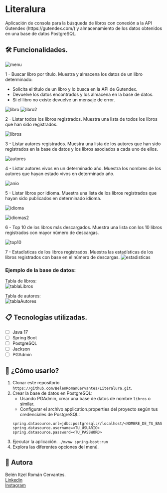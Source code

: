 <h1> Literalura </h1>
Aplicación de consola para la búsqueda de libros con conexión a la API Gutendex (https://gutendex.com/) y almacenamiento de los datos obtenidos en una base de datos PostgreSQL.

## 🛠️ Funcionalidades.
![menu](https://github.com/user-attachments/assets/3ace9227-825a-461f-b5e0-cdf19a15cb00)

1 - Buscar libro por título.
Muestra y almacena los datos de un libro determinado:
* Solicita el título de un libro y lo busca en la API de Gutendex.
* Devuelve los datos encontrados y los almacena en la base de datos.
* Si el libro no existe devuelve un mensaje de error.

![libro](https://github.com/user-attachments/assets/ddcb9850-3fdc-4388-88d1-90eafa8360b2)
![libro2](https://github.com/user-attachments/assets/bc54422b-808e-4da3-94cc-ad4d0c1bc21f)

2 - Listar todos los libros registrados.
Muestra una lista de todos los libros que han sido registrados.

![libros](https://github.com/user-attachments/assets/0b715cf3-5f7c-4f60-ba51-1f513897f6c9)

3 - Listar autores registrados.
Muestra una lista de los autores que han sido registrados en la base de datos y los libros asociados a cada uno de ellos.

![autores](https://github.com/user-attachments/assets/8444614a-5ef6-43a0-ba25-d2fb828a4192)

4 - Listar autores vivos en un determinado año.
Muestra los nombres de los autores que hayan estado vivos en determinado año.

![anio](https://github.com/user-attachments/assets/4e5273f0-9c86-40d6-9bb5-e257a466237a)

5 - Listar libros por idioma.
Muestra una lista de los libros registrados que hayan sido publicados en determinado idioma.

![idioma](https://github.com/user-attachments/assets/bc47d21c-4465-4975-9dc0-796e8cbe123e)

![idiomas2](https://github.com/user-attachments/assets/b5bc7337-91ba-45c8-b1ff-14a62ade5b2f)

6 - Top 10 de los libros más descargados.
Muestra una lista con los 10 libros registrados con mayor número de descargas.

![top10](https://github.com/user-attachments/assets/34553fbd-69e3-4870-8385-d91223432fcc)

7 - Estadísticas de los libros registrados.
Muestra las estadísticas de los libros registrados con base en el número de descargas.
![estadisticas](https://github.com/user-attachments/assets/e72202cb-5b31-4c7d-bf47-70ebc5a1f1eb)

### Ejemplo de la base de datos:
Tabla de libros:  
![tablaLibros](https://github.com/user-attachments/assets/7d7cab99-6b1a-4a69-b4d6-0e4320e80643)

Tabla de autores:  
![tablaAutores](https://github.com/user-attachments/assets/9e97a379-92bf-4459-ad23-24118804335e)

## 📋 Tecnologías utilizadas.
- [ ] Java 17
- [ ] Spring Boot
- [ ] PostgreSQL
- [ ] Jackson
- [ ] PGAdmin

## 🚀 ¿Cómo usarlo?
1. Clonar este repositorio `https://github.com/BelenRomanCervantes/Literalura.git`.
2. Crear la base de datos en PostgreSQL:
    * Usando PGAdmin, crear una base de datos de nombre `libros` o similar.
    * Configurar el archivo application.properties del proyecto según tus credenciales de PostgreSQL:
    ```
    spring.datasource.url=jdbc:postgresql://localhost/<NOMBRE_DE_TU_BASE_DE_DATOS>
    spring.datasource.username=<TU_USUARIO>
    spring.datasource.password=<TU_PASSWORD>
    ```
3. Ejecutar la aplicación.
   `./mvnw spring-boot:run`
4. Explora las diferentes opciones del menú.

## 👩 Autora
Belén Itzel Román Cervantes.  
<i class="fa-brands fa-linkedin"></i> [Linkedin](https://www.linkedin.com/in/belen-roman-cervantes/)  
<i class="fa-brands fa-instagram"></i> [Instagram](https://www.instagram.com/belenitzelroman/)
   
   
